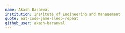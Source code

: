 ```yaml
---
name: Akash Baranwal
institution: Institute of Engineering and Management
quote: eat-code-game-sleep-repeat
github_user: akash-baranwal
---
```

